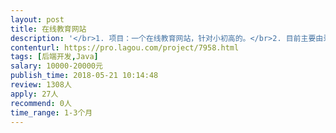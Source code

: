 ```yaml
---                
layout: post       
title: 在线教育网站           
description: '</br>1. 项目：一个在线教育网站，针对小初高的。</br>2. 目前主要由录播和留言板两大板块，其他小功能点先不叙述。</br>3. 目前情况：情况较特殊，后台工作朋友已经做了一部分，前端工作基本完成，还差接口和一些联调工作。</br>4. 需要一个java高手。其他均可再议。</br>'     
contenturl: https://pro.lagou.com/project/7958.html      
tags: [后端开发,Java]            
salary: 10000-20000元          
publish_time: 2018-05-21 10:14:48         
review: 1308人                   
apply: 27人                   
recommend: 0人                   
time_range: 1-3个月              
---                 
```

